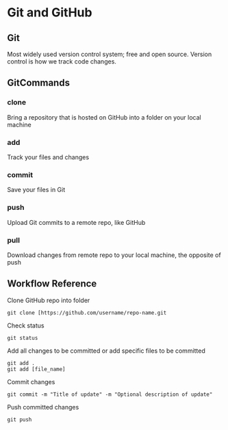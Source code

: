 # Git and GitHub

## Git
Most widely used version control system; free and open source. Version control is how we track code changes.

## GitCommands
### clone
Bring a repository that is hosted on GitHub into a folder on your local machine
### add
Track your files and changes
### commit
Save your files in Git
### push
Upload Git commits to a remote repo, like GitHub
### pull
Download changes from remote repo to your local machine, the opposite of push

## Workflow Reference
Clone GitHub repo into folder
```
git clone [https://github.com/username/repo-name.git
```
Check status
```
git status
```
Add all changes to be committed or add specific files to be committed
```
git add .
git add [file_name]
```
Commit changes
```
git commit -m "Title of update" -m "Optional description of update"
```
Push committed changes
```
git push
```
